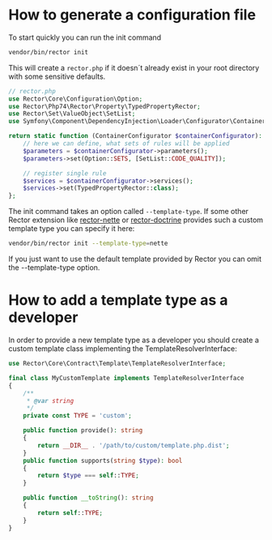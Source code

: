 # How to generate a configuration file

To start quickly you can run the init command

```bash
vendor/bin/rector init
```

This will create a `rector.php` if it doesn´t already exist in your root directory with some sensitive defaults.

```php
// rector.php
use Rector\Core\Configuration\Option;
use Rector\Php74\Rector\Property\TypedPropertyRector;
use Rector\Set\ValueObject\SetList;
use Symfony\Component\DependencyInjection\Loader\Configurator\ContainerConfigurator;

return static function (ContainerConfigurator $containerConfigurator): void {
    // here we can define, what sets of rules will be applied
    $parameters = $containerConfigurator->parameters();
    $parameters->set(Option::SETS, [SetList::CODE_QUALITY]);

    // register single rule
    $services = $containerConfigurator->services();
    $services->set(TypedPropertyRector::class);
};
```

The init command takes an option called `--template-type`.
If some other Rector extension like [rector-nette](https://github.com/rectorphp/rector-nette) or [rector-doctrine](https://github.com/rectorphp/rector-doctrine) provides such a custom template type you can specify it here:

```bash
vendor/bin/rector init --template-type=nette
```

If you just want to use the default template provided by Rector you can omit the --template-type option.

# How to add a template type as a developer
In order to provide a new template type as a developer you should create a custom template class implementing the TemplateResolverInterface:

```php
use Rector\Core\Contract\Template\TemplateResolverInterface;

final class MyCustomTemplate implements TemplateResolverInterface
{
    /**
     * @var string
     */
    private const TYPE = 'custom';

    public function provide(): string
    {
        return __DIR__ . '/path/to/custom/template.php.dist';
    }
    public function supports(string $type): bool
    {
        return $type === self::TYPE;
    }

    public function __toString(): string
    {
        return self::TYPE;
    }
}
```
